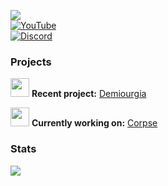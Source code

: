 [![](https://visitcount.itsvg.in/api?id=reapcord&icon=0&color=0)](https://visitcount.itsvg.in)  
[![YouTube](https://img.shields.io/badge/YouTube-reapcxrd-red?style=flat&logo=youtube)](https://youtube.com/@reapcxrd)  
[![Discord](https://img.shields.io/badge/Discord-unburdening-5865F2?style=flat&logo=discord)]([https://discord.com/users/718172983201628190](https://discord.gg/PuSGEJRt))

### **Projects**  
<img src="https://github.com/user-attachments/assets/115f3f89-49dd-4149-8f49-0bafe0646d56" width="30"/> **Recent project:** [Demiourgia](https://www.youtube.com/watch?v=xRzsjpbeV24)

<img src="https://github.com/user-attachments/assets/115f3f89-49dd-4149-8f49-0bafe0646d56" width="30"/> **Currently working on:** [Corpse](https://youtu.be/U8yvlqOxgbM?si=drAvVzGsLFDrw3X7) 

### **Stats**  
![](http://github-profile-summary-cards.vercel.app/api/cards/stats?username=reapcord&theme=aura_dark)  
